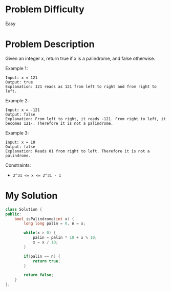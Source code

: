 # Problem Difficulty
Easy

# Problem Description
Given an integer x, return true if x is a palindrome, and false otherwise.

 

Example 1:
```
Input: x = 121
Output: true
Explanation: 121 reads as 121 from left to right and from right to left.
```

Example 2:
```
Input: x = -121
Output: false
Explanation: From left to right, it reads -121. From right to left, it becomes 121-. Therefore it is not a palindrome.
```

Example 3:
```
Input: x = 10
Output: false
Explanation: Reads 01 from right to left. Therefore it is not a palindrome.
``` 

Constraints:
- `2^31 <= x <= 2^31 - 1`

# My Solution

```cpp
class Solution {
public:
    bool isPalindrome(int x) {
        long long palin = 0, n = x;

        while(x > 0) {
            palin = palin * 10 + x % 10;
            x = x / 10;
        }

        if(palin == n) {
            return true;
        }

        return false;
    }
};
```
